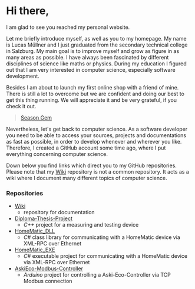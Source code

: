 # Hi there,

I am glad to see you reached my personal website.

Let me briefly introduce myself, as well as you to my homepage. My name is Lucas Müllner and I just graduated from the secondary technical college in Salzburg. My main goal is to improve myself and grow as figure in as many areas as possible. I have always been fascinated by different disciplines of science like maths or physics. During my education I figured out that I am very interested in computer science, especially software development.

Besides I am about to launch my first online shop with a friend of mine. There is still a lot to overcome but we are confident and doing our best to get this thing running.
We will appreciate it and be very grateful, if you check it out.
> [Season Gem](http://www.seasongem.com/)

Nevertheless, let's get back to computer science. As a software developer you need to be able to access your sources, projects and documentations as fast as possible, in order to develop whenever and wherever you like. Therefore, I created a GitHub account some time ago, where I put everything concerning computer science.

Down below you find links which direct you to my GitHub repositories. Please note that my [Wiki](https://github.com/cleanCoder1999/Wiki) repository is not a common repository. It acts as a wiki where I document many different topics of computer science.

### Repositories

* [Wiki](https://github.com/cleanCoder1999/Wiki)
  * repository for documentation
* [Diploma-Thesis-Project](https://github.com/cleanCoder1999/Diploma-Thesis-Project)
  * _C++_ project for a measuring and testing device
* [HomeMatic_DLL](https://github.com/cleanCoder1999/HomeMatic_DLL)
  * _C#_ class library for communicating with a HomeMatic device via XML-RPC over Ethernet
* [HomeMatic_EXE](https://github.com/cleanCoder1999/HomeMatic_EXE)
  * _C#_ executable project for communicating with a HomeMatic device via XML-RPC over Ethernet
* [AskiEco-Modbus-Controller](https://github.com/cleanCoder1999/AskiEco-Modbus-Controller)
  * _Arduino_ project for controlling a Aski-Eco-Controller via TCP Modbus connection
